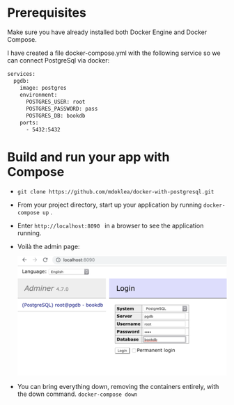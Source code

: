 # Prerequisites

Make sure you have already installed both Docker Engine and 
Docker Compose.

I have created a file docker-compose.yml with the following service so we can connect PostgreSql via docker:

```
services:
  pgdb:
    image: postgres
    environment:
      POSTGRES_USER: root
      POSTGRES_PASSWORD: pass
      POSTGRES_DB: bookdb         
    ports:
      - 5432:5432
```

# Build and run your app with Compose

* `git clone https://github.com/mdoklea/docker-with-postgresql.git`
* From your project directory, start up your application by running `docker-compose up` .
* Enter `http://localhost:8090 ` in a browser to see the application running.
* Voilà the admin page:

  ![DB Admin Page](/images/db-admin.png)
  
  
* You can bring everything down, removing the containers entirely, with the down command.
`docker-compose down`
